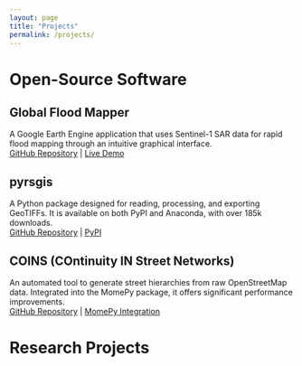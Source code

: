 ```yaml
---
layout: page
title: "Projects"
permalink: /projects/
---
```


# Open-Source Software

## Global Flood Mapper
A Google Earth Engine application that uses Sentinel-1 SAR data for rapid flood mapping through an intuitive graphical interface.  
[GitHub Repository](https://github.com/PratyushTripathy/global_flood_mapper) | [Live Demo](https://wbwaterdata.org/dataset/google-earth-engine-apps-flood-mapper-tool)

## pyrsgis
A Python package designed for reading, processing, and exporting GeoTIFFs. It is available on both PyPI and Anaconda, with over 185k downloads.  
[GitHub Repository](https://github.com/PratyushTripathy/pyrsgis) | [PyPI](https://pypi.org/project/pyrsgis)

## COINS (COntinuity IN Street Networks)
An automated tool to generate street hierarchies from raw OpenStreetMap data. Integrated into the MomePy package, it offers significant performance improvements.  
[GitHub Repository](https://github.com/PratyushTripathy/COINS) | [MomePy Integration](http://docs.momepy.org/en/v0.7.2/generated/momepy.COINS.html)

# Research Projects